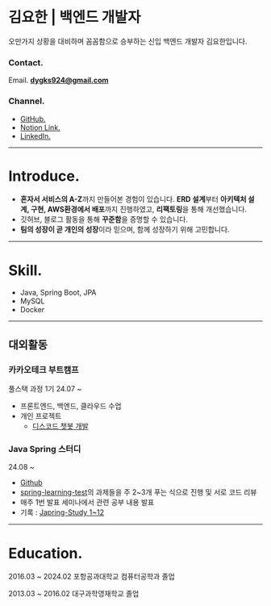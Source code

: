 # 김요한 | 백엔드 개발자

오만가지 상황을 대비하며 꼼꼼함으로 승부하는 신입 백엔드 개발자 김요한입니다.

### **Contact.**

Email.   **dygks924@gmail.com**

### **Channel.**

- [GitHub.](https://github.com/yohanii)
- [Notion Link.](https://www.notion.so/0ec1b9ae63414eff89719a83fbf1098f?pvs=21)
- [LinkedIn.](https://www.linkedin.com/in/yohanii/)

---

# **Introduce.**

- **혼자서 서비스의 A-Z**까지 만들어본 경험이 있습니다. 
**ERD 설계**부터 **아키텍처 설계, 구현, AWS환경에서 배포**까지 진행하였고, **리팩토링**을 통해 개선했습니다.
- 깃허브, 블로그 활동을 통해 **꾸준함**을 증명할 수 있습니다.
- **팀의 성장이 곧 개인의 성장**이라 믿으며, 함께 성장하기 위해 고민합니다.

---

# Skill.

- Java, Spring Boot, JPA
- MySQL
- Docker

---

## **대외활동**

### **카카오테크 부트캠프**

풀스택 과정 1기 24.07 ~

- 프론트엔드, 백엔드, 클라우드 수업
- 개인 프로젝트
    - [디스코드 챗봇 개발](https://github.com/yohanii/discordchatbot)

### **Java Spring 스터디**

24.08 ~

- [Github](https://github.com/Japring-Study/spring-learning-test/pulls?q=is%3Apr+yohan+is%3Aclosed)
- [spring-learning-test](https://github.com/cho-log/spring-learning-test)의 과제들을 주 2~3개 푸는 식으로 진행 및 서로 코드 리뷰
- 매주 1번 발표 세미나에서 관련 공부 내용 발표
- 기록 : [Japring-Study 1~12](https://velog.io/@yohanii/Japring-Study-1.-spring-mvc-1-과제-구현)

---

# Education.

2016.03 ~ 2024.02 포항공과대학교 컴퓨터공학과 졸업

2013.03 ~ 2016.02 대구과학영재학교 졸업
